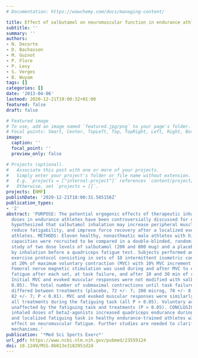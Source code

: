 ```yaml
---
# Documentation: https://wowchemy.com/docs/managing-content/

title: Effect of salbutamol on neuromuscular function in endurance athletes
subtitle: ''
summary: ''
authors:
- N. Decorte
- D. Bachasson
- M. Guinot
- P. Flore
- P. Levy
- S. Verges
- B. Wuyam
tags: []
categories: []
date: '2013-04-06'
lastmod: 2020-12-21T19:00:32+01:00
featured: false
draft: false

# Featured image
# To use, add an image named `featured.jpg/png` to your page's folder.
# Focal points: Smart, Center, TopLeft, Top, TopRight, Left, Right, BottomLeft, Bottom, BottomRight.
image:
  caption: ''
  focal_point: ''
  preview_only: false

# Projects (optional).
#   Associate this post with one or more of your projects.
#   Simply enter your project's folder or file name without extension.
#   E.g. `projects = ["internal-project"]` references `content/project/deep-learning/index.md`.
#   Otherwise, set `projects = []`.
projects: [NMF]
publishDate: '2020-12-21T18:00:31.585156Z'
publication_types:
- '2'
abstract: 'PURPOSE: The potential ergogenic effects of therapeutic inhaled salbutamol
  doses in endurance athletes have been controversially discussed for decades. We
  hypothesized that salbutamol inhalation may increase peripheral muscle contractility,
  reduce fatigability, and improve force recovery after a localized exercise in endurance
  athletes. METHODS: Eleven healthy, nonasthmatic male athletes with high aerobic
  capacities were recruited to be compared in a double-blinded, randomized crossover
  study of two dose levels of salbutamol (200 and 800 mug) and a placebo administered
  by inhalation before a quadriceps fatigue test. Subjects performed an incremental
  exercise protocol consisting in sets of 10 intermittent isometric contractions starting
  at 20% of maximum voluntary contraction (MVC) with 10% MVC increment until exhaustion.
  Femoral nerve magnetic stimulation was used during and after MVC to evaluate neuromuscular
  fatigue after each set, at task failure, and after 10 and 30 min of recovery. RESULTS:
  Initial MVC and evoked muscular responses were not modified with salbutamol (P >
  0.05). The total number of submaximal contractions until task failure significantly
  differed between treatments (placebo, 72 +/- 7; 200 microg, 78 +/- 8; and 800 microg,
  82 +/- 7; P < 0.01). MVC and evoked muscular responses were similarly reduced with
  all treatments during the fatiguing task (all P > 0.05). Voluntary activation was
  unaffected by the fatiguing task and treatments (P > 0.05). CONCLUSION: Supratherapeutic
  inhaled doses of beta2-agonists increased quadriceps endurance during an incremental
  and localized fatiguing task in healthy endurance-trained athletes without significant
  effect on neuromuscular fatigue. Further studies are needed to clarify the underlying
  mechanisms.'
publication: '*Med Sci Sports Exerc*'
url_pdf: https://www.ncbi.nlm.nih.gov/pubmed/23559124
doi: 10.1249/MSS.0b013e3182951d2d
---
```

